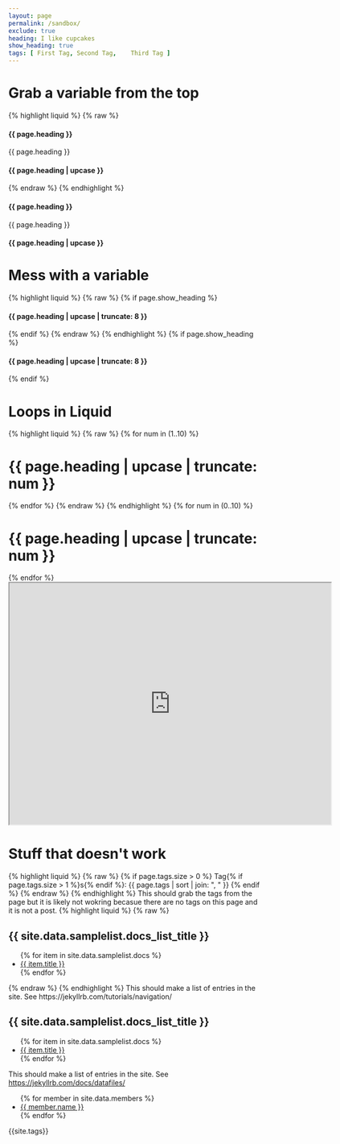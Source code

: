 ```yaml
---
layout: page
permalink: /sandbox/
exclude: true
heading: I like cupcakes
show_heading: true
tags: [ First Tag, Second Tag,    Third Tag ]
---
```


<html lang="en">
  <head>
    <meta charset="utf-8">
    <title></title>
  </head>
  <body>
	  

   <h1>Grab a variable from the top</h1>
    	{% highlight liquid %}
    	{% raw %}
    		<h4>{{ page.heading }}</h4>
    		<p>{{ page.heading }}</p>
    		<h4>{{ page.heading | upcase }}</h4>
    	{% endraw %}
    	{% endhighlight %}
    		<h4>{{ page.heading }}</h4>
    		<p>{{ page.heading }}</p>
    		<h4>{{ page.heading | upcase }}</h4>
    <h1>Mess with a variable</h1>	
    	{% highlight liquid %}
    	{% raw %}
    		{% if page.show_heading %}
   		 <h4>{{ page.heading | upcase | truncate: 8 }}</h4>
    		{% endif %}
    	{% endraw %}
    	{% endhighlight %}
        	{% if page.show_heading %}
   		 <h4>{{ page.heading | upcase | truncate: 8 }}</h4>
    		{% endif %}
    <h1>Loops in Liquid</h1>
	{% highlight liquid %}
	{% raw %}
		{% for num in (1..10) %}
		<h1>{{ page.heading | upcase | truncate: num }}</h1>
		{% endfor %}
	{% endraw %}
	{% endhighlight %}
		{% for num in (0..10) %}
		<h1>{{ page.heading | upcase | truncate: num }}</h1>
		{% endfor %}
		<iframe src="https://www.google.com/maps/d/embed?mid=1ELysbd_HcyENvsuK5auBFbFpwZ0" width="640" height="480"></iframe>
    <h1>Stuff that doesn't work</h1>
	{% highlight liquid %}
	{% raw %}
		{% if page.tags.size > 0 %}
 		Tag{% if page.tags.size > 1 %}s{% endif %}:
  		{{ page.tags | sort | join: ", " }}
		{% endif %}
	{% endraw %}
	{% endhighlight %}
		This should grab the tags from the page but it is likely not wokring becasue there are no tags on this page and it is not a post.  
   	{% highlight liquid %}
	{% raw %}
<h2>{{ site.data.samplelist.docs_list_title }}</h2>
<ul>
   {% for item in site.data.samplelist.docs %}
      <li><a href="{{ item.url }}">{{ item.title }}</a></li>
   {% endfor %}
	  </ul>
	  	{% endraw %}
	{% endhighlight %}
	  This should make a list of entries in the site. See https://jekyllrb.com/tutorials/navigation/
	<h2>{{ site.data.samplelist.docs_list_title }}</h2>
<ul>
   {% for item in site.data.samplelist.docs %}
      <li><a href="{{ item.url }}">{{ item.title }}</a></li>
   {% endfor %}
	  </ul>


This should make a list of entries in the site. See  https://jekyllrb.com/docs/datafiles/
<ul>
{% for member in site.data.members %}
  <li>
    <a href="https://github.com/{{ member.github }}">
      {{ member.name }}
    </a>
  </li>
{% endfor %}
</ul>




<svg version="1.1" baseProfile="full" xmlns="https://svgsilh.com/svg" style="display:none;">
    <defs>
        <g id="303394">
            <rect width="100%" height="100%" />
        </g>
    </defs>
</svg>

  </body>
</html>



{{site.tags}}


	

